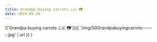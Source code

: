 ```yaml
---
title: Grandpa buying carrots 🇱🇰 📷
date: 2019-05-24
---
```


!['Grandpa buying carrots 🇱🇰 📷']({{ '/img/50Grandpabuyingcarrots------.jpg' | url }} )
<br>

